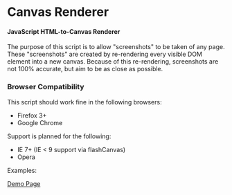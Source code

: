 #    Canvas Renderer
#### JavaScript HTML-to-Canvas Renderer

The purpose of this script is to allow "screenshots" to be taken of any page.  These "screenshots" are created by re-rendering every visible DOM element into a new canvas.  Because of this re-rendering, screenshots are not 100% accurate, but aim to be as close as possible.

### Browser Compatibility
This script should work fine in the following browsers:
* Firefox 3+
* Google Chrome

Support is planned for the following:
* IE 7+ (IE < 9 support via flashCanvas)
* Opera

Examples:

[Demo Page](http://canvasrenderer.clientsite.me/)